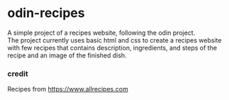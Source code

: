 # odin-recipes
A simple project of a recipes website, following the odin project.  
The project currently uses basic html and css to create a recipes website with few recipes that contains description, ingredients, and steps of the recipe and an image of the finished dish.

### credit
Recipes from https://www.allrecipes.com

